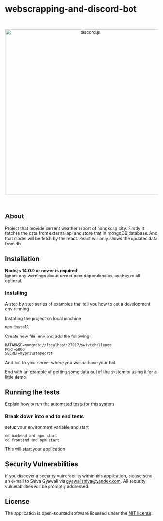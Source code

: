 # webscrapping-and-discord-bot

<div align="center">
  <br />
  <p>
    <a href="https://github.com/shivagyawali/swivtcodingChallenge"><img src="https://wi-images.condecdn.net/image/doEYpG6Xd87/crop/2040/f/weather.jpg" width="546" alt="discord.js" /></a>
  </p>
  <br />
  
</div>




## About

Project that provide current weather report of hongkong city. Firstly it fetches the data from external api and store that in mongoDB database. And that model will be fetch by the react. React will only shows the updated data from db.


## Installation

**Node.js 14.0.0 or newer is required.**  
Ignore any warnings about unmet peer dependencies, as they're all optional.




### Installing

A step by step series of examples that tell you how to get a development env running

Installing the project on local machine

```
npm install
```
Create new file .env and add the following:
```
DATABASE=mongodb://localhost:27017/swivtchallenge
PORT=5000
SECRET=myprivatesecret
```
And bot to your server where you wanna have your bot.


End with an example of getting some data out of the system or using it for a little demo

## Running the tests

Explain how to run the automated tests for this system

### Break down into end to end tests


setup your environment variable and start 

```
cd backend and npm start
cd frontend and npm start

```
This will start your application 


## Security Vulnerabilities

If you discover a security vulnerability within this application, please send an e-mail to Shiva Gyawali via [gyawalishiva@yandex.com](mailto:gyawalishiva@yandex.com). All security vulnerabilities will be promptly addressed.

## License

The application is open-sourced software licensed under the [MIT license](https://opensource.org/licenses/MIT).

